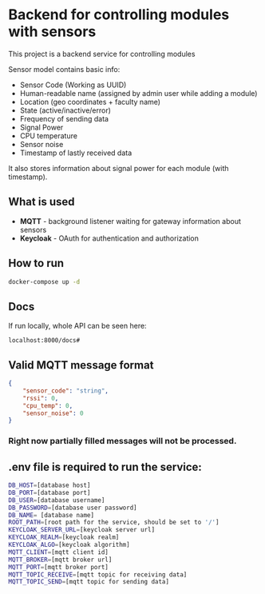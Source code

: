 # Backend for controlling modules with sensors

This project is a backend service for controlling modules 

Sensor model contains basic info:
 - Sensor Code (Working as UUID)
 - Human-readable name (assigned by admin user while adding a module)
 - Location (geo coordinates + faculty name)
 - State (active/inactive/error) 
 - Frequency of sending data
 - Signal Power
 - CPU temperature
 - Sensor noise
 - Timestamp of lastly received data

It also stores information about signal power for each module (with timestamp).

## What is used
- **MQTT** - background listener waiting for gateway information about sensors
- **Keycloak** - OAuth for authentication and authorization

## How to run

```bash
docker-compose up -d 
```

## Docs
If run locally, whole API can be seen here:
```
localhost:8000/docs#
```

## Valid MQTT message format
```json
{
    "sensor_code": "string",
    "rssi": 0,
    "cpu_temp": 0,
    "sensor_noise": 0
}
```
### Right now partially filled messages will not be processed.

## .env file is required to run the service:
```bash
DB_HOST=[database host]
DB_PORT=[database port]
DB_USER=[database username]
DB_PASSWORD=[database user password]
DB_NAME= [database name]
ROOT_PATH=[root path for the service, should be set to '/']
KEYCLOAK_SERVER_URL=[keycloak server url]
KEYCLOAK_REALM=[keycloak realm]
KEYCLOAK_ALGO=[keycloak algorithm]
MQTT_CLIENT=[mqtt client id]
MQTT_BROKER=[mqtt broker url]
MQTT_PORT=[mqtt broker port]
MQTT_TOPIC_RECEIVE=[mqtt topic for receiving data]
MQTT_TOPIC_SEND=[mqtt topic for sending data]
```

